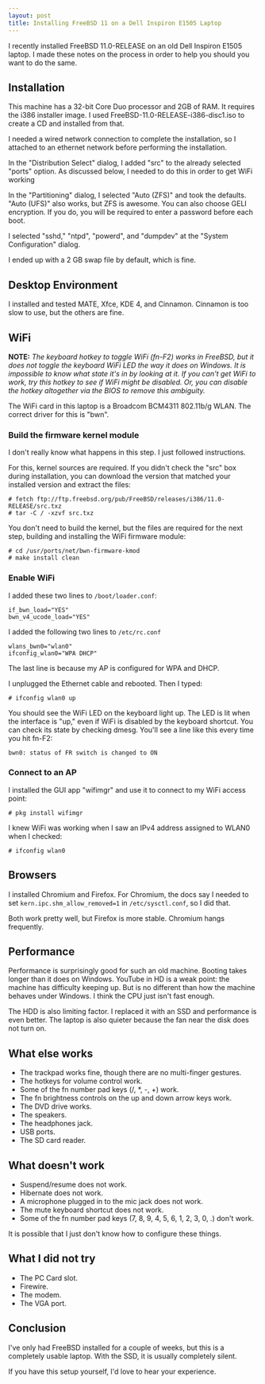 ```yaml
---
layout: post
title: Installing FreeBSD 11 on a Dell Inspiron E1505 Laptop
---
```


I recently installed FreeBSD 11.0-RELEASE on an old Dell Inspiron E1505 laptop.
I made these notes on the process in order to help you should you want to do the same.

## Installation

This machine has a 32-bit Core Duo processor and 2GB of RAM.
It requires the i386 installer image.
I used FreeBSD-11.0-RELEASE-i386-disc1.iso to create a CD and installed from that.

I needed a wired network connection to complete the installation, so I attached to an ethernet network before performing the installation.

In the "Distribution Select" dialog, I added "src" to the already selected "ports" option.
As discussed below, I needed to do this in order to get WiFi working

In the "Partitioning" dialog, I selected "Auto (ZFS)" and took the defaults.
"Auto (UFS)" also works, but ZFS is awesome.
You can also choose GELI encryption.
If you do, you will be required to enter a password before each boot.

I selected "sshd," "ntpd", "powerd", and "dumpdev" at the "System Configuration" dialog.

I ended up with a 2 GB swap file by default, which is fine.

## Desktop Environment

I installed and tested MATE, Xfce, KDE 4, and Cinnamon.
Cinnamon is too slow to use, but the others are fine.

## WiFi

**NOTE:** _The keyboard hotkey to toggle WiFi (fn-F2) works in FreeBSD, but it does not toggle the keyboard WiFi LED the way it does on Windows.
It is impossible to know what state it's in by looking at it.
If you can't get WiFi to work, try this hotkey to see if WiFi might be disabled.
Or, you can disable the hotkey altogether via the BIOS to remove this ambiguity._

The WiFi card in this laptop is a Broadcom BCM4311 802.11b/g WLAN.
The correct driver for this is "bwn".

### Build the firmware kernel module

I don't really know what happens in this step.
I just followed instructions.

For this, kernel sources are required.
If you didn't check the "src" box during installation, you can download the version that matched your installed version and extract the files:

    # fetch ftp://ftp.freebsd.org/pub/FreeBSD/releases/i386/11.0-RELEASE/src.txz
    # tar -C / -xzvf src.txz

You don't need to build the kernel, but the files are required for the next step, building and installing the WiFi firmware module:

    # cd /usr/ports/net/bwn-firmware-kmod
    # make install clean

### Enable WiFi

I added these two lines to `/boot/loader.conf`:

    if_bwn_load="YES"
    bwn_v4_ucode_load="YES"

I added the following two lines to `/etc/rc.conf`

    wlans_bwn0="wlan0"
    ifconfig_wlan0="WPA DHCP"

The last line is because my AP is configured for WPA and DHCP.

I unplugged the Ethernet cable and rebooted.
Then I typed:

    # ifconfig wlan0 up

You should see the WiFi LED on the keyboard light up.
The LED is lit when the interface is "up," even if WiFi is disabled by the keyboard shortcut.
You can check its state by checking dmesg.
You'll see a line like this every time you hit fn-F2:

    bwn0: status of FR switch is changed to ON

### Connect to an AP

I installed the GUI app "wifimgr" and use it to connect to my WiFi access point:

    # pkg install wifimgr

I knew WiFi was working when I saw an IPv4 address assigned to WLAN0 when I checked:

    # ifconfig wlan0

## Browsers

I installed Chromium and Firefox.
For Chromium, the docs say I needed to set `kern.ipc.shm_allow_removed=1` in `/etc/sysctl.conf`, so I did that.

Both work pretty well, but Firefox is more stable. Chromium hangs frequently.

## Performance

Performance is surprisingly good for such an old machine.
Booting takes longer than it does on Windows.
YouTube in HD is a weak point: the machine has difficulty keeping up.
But is no different than how the machine behaves under Windows.
I think the CPU just isn't fast enough.

The HDD is also limiting factor.
I replaced it with an SSD and performance is even better.
The laptop is also quieter because the fan near the disk does not turn on.

## What else works

* The trackpad works fine, though there are no multi-finger gestures.
* The hotkeys for volume control work.
* Some of the fn number pad keys (/, *, -, +) work.
* The fn brightness controls on the up and down arrow keys work.
* The DVD drive works.
* The speakers.
* The headphones jack.
* USB ports.
* The SD card reader.

## What doesn't work

* Suspend/resume does not work.
* Hibernate does not work.
* A microphone plugged in to the mic jack does not work.
* The mute keyboard shortcut does not work.
* Some of the fn number pad keys (7, 8, 9, 4, 5, 6, 1, 2, 3, 0, .) don't work.

It is possible that I just don't know how to configure these things.

## What I did not try

* The PC Card slot.
* Firewire.
* The modem.
* The VGA port.

## Conclusion

I've only had FreeBSD installed for a couple of weeks, but this is a completely usable laptop.
With the SSD, it is usually completely silent.

If you have this setup yourself, I'd love to hear your experience.
